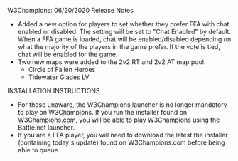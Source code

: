 W3Champions: 06/20/2020 Release Notes

- Added a new option for players to set whether they prefer FFA with chat enabled or disabled. The setting will be set to "Chat Enabled" by default. When a FFA game is loaded, chat will be enabled/disabled depending on what the majority of the players in the game prefer. If the vote is tied, chat will be enabled for the game.
- Two new maps were added to the 2v2 RT and 2v2 AT map pool.
    - Circle of Fallen Heroes
    - Tidewater Glades LV

INSTALLATION INSTRUCTIONS
- For those unaware, the W3Champions launcher is no longer mandatory to play on W3Champions. If you run the installer found on W3Champions.com, you will be able to play W3Champions using the Battle.net launcher.
- If you are a FFA player, you will need to download the latest the installer (containing today's update) found on W3Champions.com before being able to queue. 
